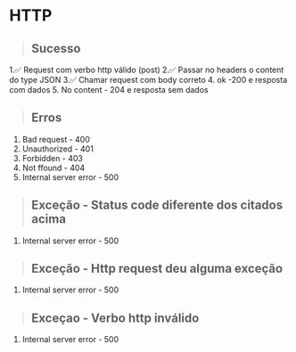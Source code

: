 # HTTP

> ## Sucesso
1.✅ Request com verbo http válido (post)
2.✅ Passar no headers o content do type JSON
3.✅ Chamar request com body correto
4. ok -200 e resposta com dados
5. No content - 204 e resposta sem dados

> ## Erros
1. Bad request - 400
2. Unauthorized - 401
3. Forbidden - 403
4. Not ffound - 404
5. Internal server error - 500

> ## Exceção - Status code diferente dos citados acima
1. Internal server error - 500

> ## Exceção - Http request deu alguma exceção
1. Internal server error - 500

> ## Exceçao - Verbo http inválido
1. Internal server error - 500